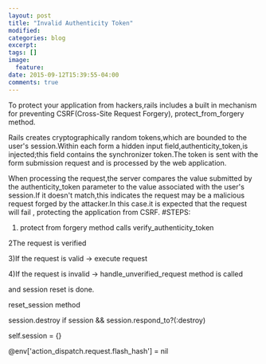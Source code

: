 ```yaml
---
layout: post
title: "Invalid Authenticity Token"
modified:
categories: blog
excerpt:
tags: []
image:
  feature: 
date: 2015-09-12T15:39:55-04:00
comments: true
---
```

To protect your application from hackers,rails includes a built in mechanism for preventing CSRF(Cross-Site Request Forgery), protect_from_forgery method.

Rails creates cryptographically random tokens,which are bounded to the user's session.Within each form a hidden input field,authenticity_token,is injected;this field contains the synchronizer token.The token is sent with the form submission request and is processed by the web application.

When processing the request,the server compares the value submitted by the authenticity_token parameter to the value associated with the user's session.If it doesn't match,this indicates the request may be a malicious request forged by the attacker.In this case.it is expected that the request will fail , protecting the application from CSRF.
#STEPS:

1) protect from forgery method calls verify_authenticity_token

2The request is verified

3)If the request is valid -> execute request

4)If the request is invalid -> handle_unverified_request method is called

and session reset is done.

reset_session method

session.destroy if session && session.respond_to?(:destroy)

self.session = {}

@env['action_dispatch.request.flash_hash'] = nil